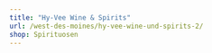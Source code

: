 ```yaml
---
title: "Hy-Vee Wine & Spirits"
url: /west-des-moines/hy-vee-wine-und-spirits-2/
shop: Spirituosen
---
```

